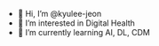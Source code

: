 - 👋 Hi, I’m @kyulee-jeon
- 👀 I’m interested in Digital Health
- 🌱 I’m currently learning AI, DL, CDM

<!---
kyulee-jeon/kyulee-jeon is a ✨ special ✨ repository because its `README.md` (this file) appears on your GitHub profile.
You can click the Preview link to take a look at your changes.
--->
